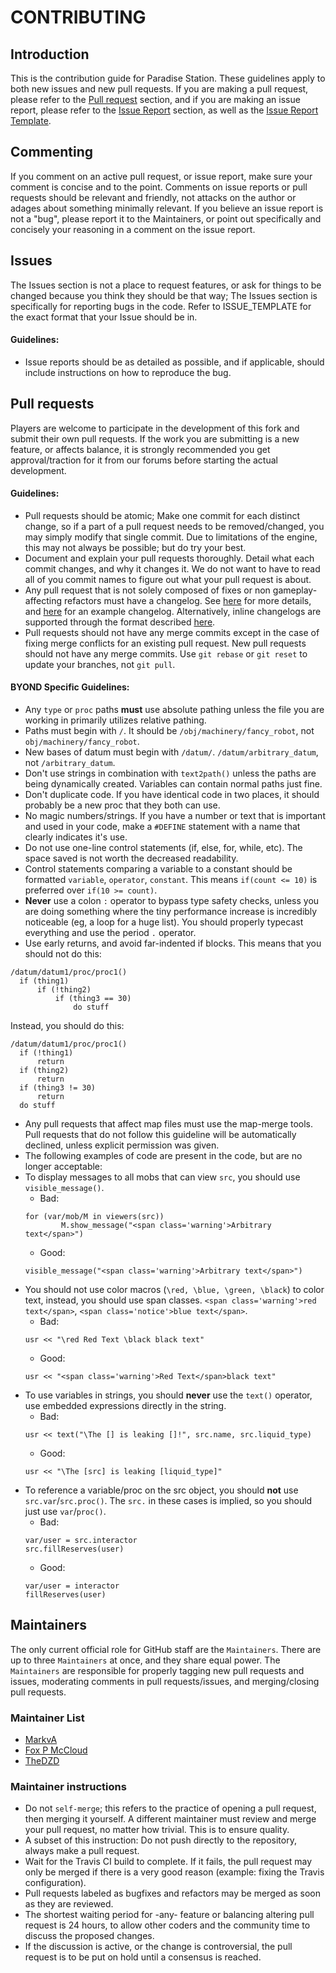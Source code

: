 # CONTRIBUTING

## Introduction
This is the contribution guide for Paradise Station. These guidelines apply to
both new issues and new pull requests. If you are making a pull request, please refer to
the [Pull request](#pull-requests) section, and if you are making an issue report, please
refer to the [Issue Report](#issues) section, as well as the
[Issue Report Template](ISSUE_TEMPLATE.md).

## Commenting
If you comment on an active pull request, or issue report, make sure your comment is
concise and to the point. Comments on issue reports or pull requests should be relevant
and friendly, not attacks on the author or adages about something minimally relevant.
If you believe an issue report is not a "bug", please report it to the Maintainers, or
point out specifically and concisely your reasoning in a comment on the issue report.

## Issues
The Issues section is not a place to request features, or ask for things to be changed
because you think they should be that way; The Issues section is specifically for
reporting bugs in the code. Refer to ISSUE_TEMPLATE for the exact format that your Issue
should be in.

#### Guidelines:
 - Issue reports should be as detailed as possible, and if applicable, should include
 instructions on how to reproduce the bug.

## Pull requests
Players are welcome to participate in the development of this fork and submit their own
pull requests. If the work you are submitting is a new feature, or affects balance, it is
strongly recommended you get approval/traction for it from our forums before starting the
actual development.

#### Guidelines:
 - Pull requests should be atomic; Make one commit for each distinct change, so if a part
 of a pull request needs to be removed/changed, you may simply modify that single commit.
 Due to limitations of the engine, this may not always be possible; but do try your best.
 - Document and explain your pull requests thoroughly. Detail what each commit changes,
 and why it changes it. We do not want to have to read all of you commit names to figure
 out what your pull request is about.
 - Any pull request that is not solely composed of fixes or non gameplay-affecting
 refactors must have a changelog. See [here](../html/changelogs/__CHANGELOG_README.txt)
 for more details, and [here](../html/changelogs/example.yml) for an example changelog.
 Alternatively, inline changelogs are supported through the format described
 [here](https://github.com/ParadiseSS13/Paradise/pull/3291#issuecomment-172950466).
 - Pull requests should not have any merge commits except in the case of fixing merge
 conflicts for an existing pull request. New pull requests should not have any merge
 commits. Use `git rebase` or `git reset` to update your branches, not `git pull`.

#### BYOND Specific Guidelines:
 - Any `type` or `proc` paths **must** use absolute pathing unless the file you are
 working in primarily utilizes relative pathing.
 - Paths must begin with `/`. It should be `/obj/machinery/fancy_robot`,
 not `obj/machinery/fancy_robot`.
 - New bases of datum must begin with `/datum/`. `/datum/arbitrary_datum`,
 not `/arbitrary_datum`.
 - Don't use strings in combination with `text2path()` unless the paths are being
  dynamically created. Variables can contain normal paths just fine.
 - Don't duplicate code. If you have identical code in two places, it should probably
  be a  new proc that they both can use.
 - No magic numbers/strings. If you have a number or text that is important and used in
  your code, make a `#DEFINE` statement with a name that clearly indicates it's use.
 - Do not use one-line control statements (if, else, for, while, etc). The space saved
  is not worth the decreased readability.
 - Control statements comparing a variable to a constant should be formatted `variable`,
  `operator`, `constant`. This means `if(count <= 10)` is preferred over
  `if(10 >= count)`.
 - **Never** use a colon `:` operator to bypass type safety checks, unless you are doing
 something where the tiny performance increase is incredibly noticeable (eg, a loop for
   a huge list). You should properly typecast everything and use the period `.`
   operator.
 - Use early returns, and avoid far-indented if blocks. This means that you should not
  do this:
  ```
  /datum/datum1/proc/proc1()
    if (thing1)
        if (!thing2)
            if (thing3 == 30)
                do stuff
  ```
  Instead, you should do this:
  ```
  /datum/datum1/proc/proc1()
    if (!thing1)
        return
    if (thing2)
        return
    if (thing3 != 30)
        return
    do stuff
  ```
 - Any pull requests that affect map files must use the map-merge tools. Pull requests
 that do not follow this guideline will be automatically declined, unless explicit
 permission was given.
 - The following examples of code are present in the code, but are no longer acceptable:
  - To display messages to all mobs that can view `src`, you should use
  `visible_message()`.
     - Bad:
     ```
     for (var/mob/M in viewers(src))
             M.show_message("<span class='warning'>Arbitrary text</span>")
     ```
     - Good:
     ```
     visible_message("<span class='warning'>Arbitrary text</span>")
     ```
  - You should not use color macros (`\red, \blue, \green, \black`) to color text,
  instead, you should use span classes. `<span class='warning'>red text</span>`,
  `<span class='notice'>blue text</span>`.
    - Bad:
    ```
    usr << "\red Red Text \black black text"
    ```
    - Good:
    ```
    usr << "<span class='warning'>Red Text</span>black text"
    ```
  - To use variables in strings, you should **never** use the `text()` operator, use
   embedded expressions directly in the string.
     - Bad:
     ```
     usr << text("\The [] is leaking []!", src.name, src.liquid_type)
     ```
     - Good:
     ```
     usr << "\The [src] is leaking [liquid_type]"
     ```
  - To reference a variable/proc on the src object, you should **not** use
   `src.var`/`src.proc()`. The `src.` in these cases is implied, so you should just use
   `var`/`proc()`.
     - Bad:
     ```
     var/user = src.interactor
     src.fillReserves(user)
     ```
     - Good:
     ```
     var/user = interactor
     fillReserves(user)
     ```


## Maintainers
The only current official role for GitHub staff are the `Maintainers`. There are up to
three  `Maintainers` at once, and they share equal power. The `Maintainers` are
responsible for properly tagging new pull requests and issues, moderating comments in
pull requests/issues, and merging/closing pull requests.

### Maintainer List
 - [MarkvA](https://github.com/Markolie)
 - [Fox P McCloud](https://github.com/Fox-McCloud)
 - [TheDZD](https://github.com/TheDZD)

### Maintainer instructions
 - Do not `self-merge`; this refers to the practice of opening a pull request, then
  merging it yourself. A different maintainer must review and merge your pull request, no
  matter how trivial. This is to ensure quality.
  - A subset of this instruction: Do not push directly to the repository, always make a
  pull request.
 - Wait for the Travis CI build to complete. If it fails, the pull request may only be
 merged if there is a very good reason (example: fixing the Travis configuration).
 - Pull requests labeled as bugfixes and refactors may be merged as soon as they are
 reviewed.
 - The shortest waiting period for -any- feature or balancing altering pull request is 24
 hours, to allow other coders and the community time to discuss the proposed changes.
 - If the discussion is active, or the change is controversial, the pull request is to be
 put on hold until a consensus is reached.